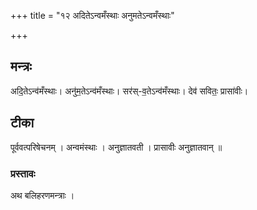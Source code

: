 +++
title = "१२ अदितेऽन्वमँस्थाः अनुमतेऽन्वमँस्थाः"

+++
## मन्त्रः

अदि॒तेऽन्व॑मँस्थाः। अनु॑म॒तेऽन्व॑मँस्थाः। सर॑स्-व॒तेऽन्व॑मँस्थाः। देव॑ सवितः॒ प्रासा॑वीः।  

## टीका
पूर्ववत्परिषेचनम् । अन्वमंस्थाः । अनुज्ञातवती । प्रासावीः अनुज्ञातवान् ॥

  ### प्रस्तावः
अथ बलिहरणमन्त्राः ।  

